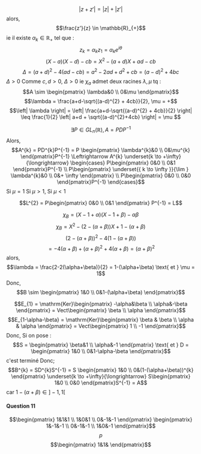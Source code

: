 $$\left| z+z'\right| = \left| z\right|+\left| z'\right|$$
alors, 
$$\frac{z'}{z} \in \mathbb{R}_{+}$$
ie il existe $\alpha_{k} \in \mathbb{R}_{+}$ tel que : 
$$z_{k} = \alpha_{k} z_{1} = \alpha_{k}e^{ i\theta }$$
$$(X-a)(X-d) - cb = X^{2} -(a+d)X + ad - cb$$
$$\Delta = (a+d)^{2} - 4(ad-cb) = a^{2}-2ad + d^{2}+cb = (a-d)^{2} +4bc $$
$\Delta> 0$
Comme $c, d >0$, $\Delta >0$ ie $\chi_{a}$ admet deux racines $\lambda ,\mu$
tq : 
$$A \sim \begin{pmatrix}
\lambda&0 \\
0&\mu
\end{pmatrix}$$
$$\lambda = \frac{a+d-\sqrt{(a-d)^{2} + 4cb}}{2}, \mu =  +$$
$$\left| \lambda \right| = \left| \frac{a+d-\sqrt{(a-d)^{2} + 4cb}}{2} \right| \leq \frac{1}{2} \left| a+d + \sqrt{(a-d)^{2}+4cb} \right| = \mu $$

$$\exists P \in GL_{n}(\mathbb{R}), A = PDP^{-1} $$
Alors, 
$$A^{k} = PD^{k}P^{-1} = P \begin{pmatrix}
\lambda^{k}&0 \\
0&\mu^{k}
\end{pmatrix}P^{-1} \Leftrightarrow A^{k} \underset{k \to +\infty}{\longrightarrow} \begin{cases}
P\begin{pmatrix}
0&0 \\
0&1
\end{pmatrix}P^{-1}  \\
P\begin{pmatrix}
\underset{{ k \to \infty }}{\lim } \lambda^{k}&0 \\
0&+ \infty
\end{pmatrix} \\
P\begin{pmatrix}
0&0 \\
0&0
\end{pmatrix}P^{-1}
\end{cases}$$
Si $\mu =1$ 
Si $\mu > 1$, 
Si $\mu <1$

$$L^{2} = P\begin{pmatrix}
0&0 \\
0&1
\end{pmatrix} P^{-1} = L$$

$$\chi_{B} = (X-1+\alpha)(X-1+\beta) -\alpha \beta $$
$$\chi_{B}= X^{2} -(2-(\alpha+\beta))X + 1-(\alpha+\beta) $$
$$(2-(\alpha+\beta))^{2}- 4(1-(\alpha + \beta))$$
$$= -4(\alpha+\beta) + (\alpha+\beta)^{2} + 4(\alpha+ \beta) = (\alpha+ \beta)^{2}$$
alors, 
$$\lambda = \frac{2-2(\alpha+\beta)}{2} = 1-(\alpha+\beta) \text{ et } \mu = 1$$
Donc, 
$$B \sim \begin{pmatrix}
1&0 \\
0&1-(\alpha+\beta)
\end{pmatrix}$$

$$E_{1} = \mathrm{Ker}\begin{pmatrix}
-\alpha&\beta \\
\alpha&-\beta
\end{pmatrix} = Vect\begin{pmatrix}
\beta \\
\alpha
\end{pmatrix}$$
$$E_{1-\alpha-\beta} = \mathrm{Ker}\begin{pmatrix}
\beta & \beta \\
\alpha & \alpha
\end{pmatrix} = Vect\begin{pmatrix}
1 \\
-1
\end{pmatrix}$$
Donc, Si on pose : 
$$S = \begin{pmatrix}
\beta&1 \\
\alpha&-1
\end{pmatrix} \text{ et } D = \begin{pmatrix}
1&0 \\
0&1-\alpha-\beta
\end{pmatrix}$$
c'est terminé
Donc; 
$$B^{k} = SD^{k}S^{-1} = S \begin{pmatrix}
1&0 \\
0&(1-(\alpha+\beta))^{k}
\end{pmatrix} \underset{k \to +\infty}{\longrightarrow} S\begin{pmatrix}
1&0 \\
0&0
\end{pmatrix}S^{-1} = A$$
car $1-(\alpha+\beta) \in ]-1, 1[$

#### Question 11


$$\begin{pmatrix}
1&1&1  \\
1&0&1 \\
0&-1&-1
\end{pmatrix} \begin{pmatrix}
1&-1&-1 \\
0&-1&-1 \\
1&0&-1
\end{pmatrix}$$
$$p$$
$$\begin{pmatrix}
1&1&
\end{pmatrix}$$
